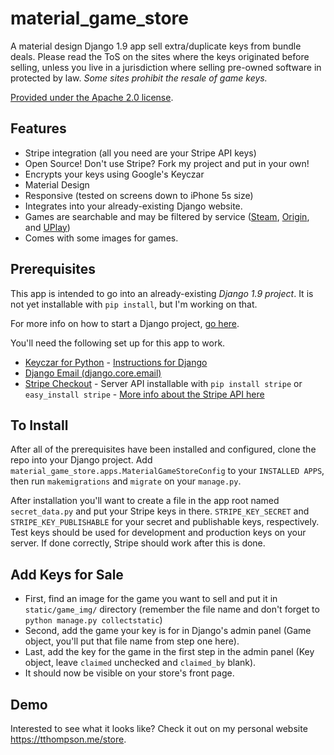 # material_game_store

A material design Django 1.9 app sell extra/duplicate keys from bundle deals. Please read the ToS on the sites where the keys originated before selling, unless you live in a jurisdiction where selling pre-owned software in protected by law. *Some sites prohibit the resale of game keys.*

[Provided under the Apache 2.0 license](https://tldrlegal.com/license/apache-license-2.0-(apache-2.0)).

## Features

- Stripe integration (all you need are your Stripe API keys)
- Open Source! Don't use Stripe? Fork my project and put in your own!
- Encrypts your keys using Google's Keyczar
- Material Design
- Responsive (tested on screens down to iPhone 5s size)
- Integrates into your already-existing Django website.
- Games are searchable and may be filtered by service ([Steam](http://store.steampowered.com/), [Origin](https://www.origin.com/en-us/store/), and [UPlay](https://uplay.ubi.com/#!/en-US/))
- Comes with some images for games.

## Prerequisites
 
This app is intended to go into an already-existing *Django 1.9 project*. It is not yet installable with `pip install`, but I'm working on that.

For more info on how to start a Django project, [go here](https://docs.djangoproject.com/en/1.9/intro/tutorial01/).

You'll need the following set up for this app to work.
- [Keyczar for Python](https://github.com/google/keyczar) - [Instructions for Django](http://gpiot.com/blog/encrypted-fields-pythondjango-keyczar/)
- [Django Email (django.core.email)](https://docs.djangoproject.com/en/1.9/topics/email/)
- [Stripe Checkout](https://stripe.com/checkout) - Server API installable with `pip install stripe` or `easy_install stripe` - [More info about the Stripe API here](https://stripe.com/docs/libraries)


## To Install

After all of the prerequisites have been installed and configured, clone the repo into your Django project.
Add `material_game_store.apps.MaterialGameStoreConfig` to your `INSTALLED APPS`, then run `makemigrations` and `migrate` on your `manage.py`.

After installation you'll want to create a file in the app root named `secret_data.py` and put your Stripe keys in there. `STRIPE_KEY_SECRET` and `STRIPE_KEY_PUBLISHABLE` for your secret and publishable keys, respectively. Test keys should be used for development and production keys on your server. If done correctly, Stripe should work after this is done.

## Add Keys for Sale

- First, find an image for the game you want to sell and put it in `static/game_img/` directory (remember the file name and don't forget to `python manage.py collectstatic`)
- Second, add the game your key is for in Django's admin panel (Game object, you'll put that file name from step one here).
- Last, add the key for the game in the first step in the admin panel (Key object, leave `claimed` unchecked and `claimed_by` blank).
- It should now be visible on your store's front page.

## Demo

Interested to see what it looks like? Check it out on my personal website https://tthompson.me/store.
